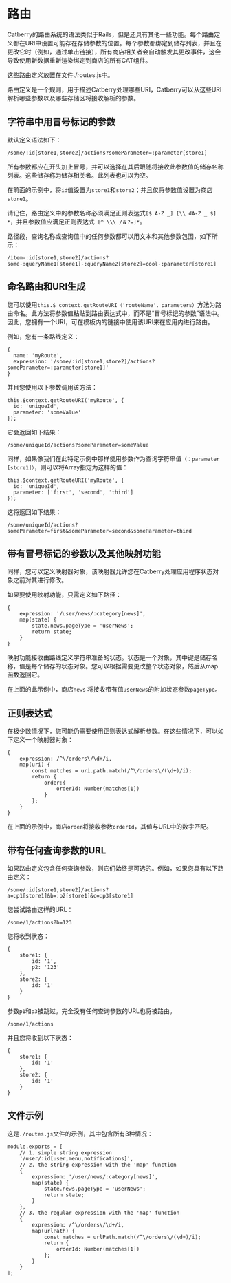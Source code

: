 # 路由

Catberry的路由系统的语法类似于Rails，但是还具有其他一些功能。每个路由定义都在URI中设置可能存在存储参数的位置。每个参数都绑定到储存列表，并且在更改它时（例如，通过单击链接），所有商店相关者会自动触发其更改事件，这会导致使用新数据重新渲染绑定到商店的所有CAT组件。

这些路由定义放置在文件./routes.js中。

路由定义是一个规则，用于描述Catberry处理哪些URI，Catberry可以从这些URI解析哪些参数以及哪些存储区将接收解析的参数。

## 字符串中用冒号标记的参数

默认定义语法如下：

```
/some/:id[store1,store2]/actions?someParameter=:parameter[store1]
```

所有参数都应在开头加上冒号，并可以选择在其后跟随将接收此参数值的储存名称列表。这些储存称为储存相关者。此列表也可以为空。

在前面的示例中，将`id`值设置为`store1`和`store2`；并且仅将参数值设置为商店`store1`。

请记住，路由定义中的参数名称必须满足正则表达式`[$ A-Z _] [\\ dA-Z _ $] *`，并且参数值应满足正则表达式` [^ \\\ /＆?=]*`。

路径段，查询名称或查询值中的任何参数都可以用文本和其他参数包围，如下所示：

```
/item-:id[store1,store2]/actions?some-:queryName1[store1]-:queryName2[store2]=cool-:parameter[store1]
```

## 命名路由和URI生成

您可以使用`this.$ context.getRouteURI（'routeName'，parameters）`方法为路由命名。此方法将参数值粘贴到路由表达式中，而不是“冒号标记的参数”语法中。因此，您拥有一个URI，可在模板内的链接中使用该URI来在应用内进行路由。

例如，您有一条路线定义：

```
{
  name: 'myRoute',
  expression: '/some/:id[store1,store2]/actions?someParameter=:parameter[store1]'
}
```

并且您使用以下参数调用该方法：

```
this.$context.getRouteURI('myRoute', {
  id: 'uniqueId',
  parameter: 'someValue'
});
```

它会返回如下结果：

```
/some/uniqueId/actions?someParameter=someValue
```

同样，如果像我们在此特定示例中那样使用参数作为查询字符串值`（：parameter [store1]）`，则可以将Array指定为这样的值：

```
this.$context.getRouteURI('myRoute', {
  id: 'uniqueId',
  parameter: ['first', 'second', 'third']
});
```

这将返回如下结果：

```
/some/uniqueId/actions?someParameter=first&someParameter=second&someParameter=third
```

## 带有冒号标记的参数以及其他映射功能

同样，您可以定义映射器对象，该映射器允许您在Catberry处理应用程序状态对象之前对其进行修改。

如果要使用映射功能，只需定义如下路径：

```
{
	expression: '/user/news/:category[news]',
	map(state) {
		state.news.pageType = 'userNews';
		return state;
	}
}
```

映射功能接收由路线定义字符串准备的状态。状态是一个对象，其中键是储存名称，值是每个储存的状态对象。您可以根据需要更改整个状态对象，然后从map函数返回它。

在上面的此示例中，商店`news` 将接收带有值`userNews`的附加状态参数`pageType`。

## 正则表达式

在极少数情况下，您可能仍需要使用正则表达式解析参数。在这些情况下，可以如下定义一个映射器对象：

```
{
	expression: /^\/orders\/\d+/i,
	map(uri) {
		const matches = uri.path.match(/^\/orders\/(\d+)/i);
		return {
			order:{
				orderId: Number(matches[1])
			}
		};
	}
}
```

在上面的示例中，商店`order`将接收参数`orderId`，其值与URL中的数字匹配。

## 带有任何查询参数的URL

如果路由定义包含任何查询参数，则它们始终是可选的。例如，如果您具有以下路由定义：

```
/some/:id[store1,store2]/actions?a=:p1[store1]&b=:p2[store1]&c=:p3[store1]
```

您尝试路由这样的URL：

```
/some/1/actions?b=123
```

您将收到状态：

```
{
	store1: {
		id: '1',
		p2: '123'
	},
	store2: {
		id: '1'
	}
}
```

参数`p1`和`p3`被跳过。完全没有任何查询参数的URL也将被路由。

```
/some/1/actions
```

并且您将收到以下状态：

```
{
	store1: {
		id: '1'
	},
	store2: {
		id: '1'
	}
}
```

## 文件示例

这是`./routes.js`文件的示例，其中包含所有3种情况：

```
module.exports = [
	// 1. simple string expression
	'/user/:id[user,menu,notifications]',
	// 2. the string expression with the 'map' function
	{
		expression: '/user/news/:category[news]',
		map(state) {
			state.news.pageType = 'userNews';
			return state;
		}
	},
	// 3. the regular expression with the 'map' function
	{
		expression: /^\/orders\/\d+/i,
		map(urlPath) {
			const matches = urlPath.match(/^\/orders\/(\d+)/i);
			return {
				orderId: Number(matches[1])
			};
		}
	}
];
```




































